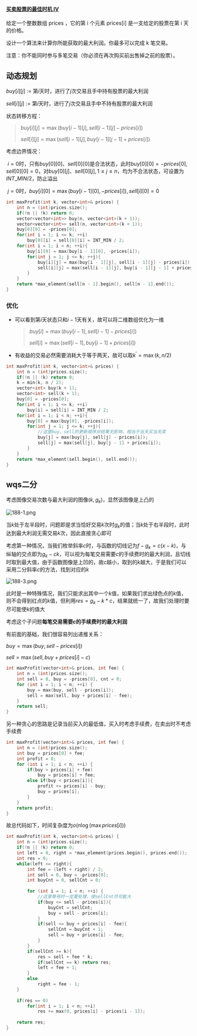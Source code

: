 #### [买卖股票的最佳时机 IV](https://leetcode-cn.com/problems/best-time-to-buy-and-sell-stock-iv/)

给定一个整数数组 prices ，它的第 i 个元素 prices[i] 是一支给定的股票在第 i 天的价格。

设计一个算法来计算你所能获取的最大利润。你最多可以完成 k 笔交易。

注意：你不能同时参与多笔交易（你必须在再次购买前出售掉之前的股票）。

## 动态规划

$buy[i][j]$ := 第$i$天时，进行了$j$次交易且手中持有股票的最大利润

$sell[i][j]$ := 第$i$天时，进行了$j$次交易且手中不持有股票的最大利润

状态转移方程：

> $buy[i][j]=\max(buy[i-1][j],sell[i-1][j]-prices[i])$
>
> $sell[i][j]=\max(sell[i-1][j],buy[i-1][j-1]+prices[i])$

考虑边界情况：

​	$i = 0$时，只有$buy[0][0]、sell[0][0]$是合法状态，此时$buy[0][0]=-prices[0],sell[0][0]=0$，对$buy[0][j]、sell[0][j],1\le j\le n$，均为不合法状态，可设置为$INT\_MIN/2$，防止溢出

​	$j =0$时，$buy[i][0]=\max(buy[i-1][0],-prices[i]),sell[i][0]=0$

```c++
int maxProfit(int k, vector<int>& prices) {
	int n = (int)prices.size();
    if(!n || !k) return 0;
    vector<vector<int>> buy(n, vector<int>(k + 1));
    vector<vector<int>> sell(n, vector<int>(k + 1));
    buy[0][0] = -prices[0];
    for(int i = 1; i <= k; ++i)
        buy[0][i] = sell[0][i] = INT_MIN / 2;
    for(int i = 1; i < n; ++i){
        buy[i][0] = max(buy[i - 1][0], -prices[i]);
        for(int j = 1; j <= k; ++j){
			buy[i][j] = max(buy[i - 1][j], sell[i - 1][j] - prices[i]);
    	    sell[i][j] = max(sell[i - 1][j], buy[i - 1][j - 1] + prices[i]);
        }
    }
    return *max_element(sell[n - 1].begin(), sell[n - 1].end());
}
```

### 优化

- 可以看到第$i$天状态只和$i-1$天有关，故可以将二维数组优化为一维

  >$buy[i]=\max(buy[i-1],sell[i-1]-prices[i])$
  >
  >$sell[i]=\max(sell[i-1],buy[i-1]+prices[i])$

- 有收益的交易必然需要消耗大于等于两天，故可以取$k^\prime = \max(k,n/2)$

```c++
int maxProfit(int k, vector<int>& prices) {
	int n = (int)prices.size();
    if(!n || !k) return 0;
    k = min(k, n / 2);
    vector<int> buy(k + 1);
    vector<int> sell(k + 1);
    buy[0] = -prices[0];
    for(int i = 1; i <= k; ++i)
        buy[i] = sell[i] = INT_MIN / 2;
    for(int i = 1; i < n; ++i){
        buy[0] = max(buy[0], -prices[i]);
        for(int j = 1; j <= k; ++j){
            //这里buy、sell的更新顺序对结果无影响，相当于当天买当天卖
			buy[j] = max(buy[j], sell[j] - prices[i]);
    	    sell[j] = max(sell[j], buy[j - 1] + prices[i]);
        }
    }
    return *max_element(sell.begin(), sell.end());
}
```



## wqs二分

考虑图像交易次数与最大利润的图像$(k,g_k)$，显然该图像是上凸的

![188-1.png](https://pic.leetcode-cn.com/1608989504-mwUFxM-188-1.png)

当$k$处于左半段时，问题即是求当恰好交易$k$次时$g_k$的值；当$k$处于右半段时，此时达到最大利润无需交易$k$次，因此直接贪心即可

考虑第一种情况，当我们枚举斜率$c$时，与函数的切线记为$f-g_k=c(x-k)$，与纵轴的交点即为$g_k-ck$，可以视为每笔交易需要$c$的手续费时的最大利润，且切线时取到最大值，由于函数图像是上凹的，故$c$越小，取到的$k$越大，于是我们可以采用二分斜率$c$的方法，找到对应的$k$

![188-3.png](https://pic.leetcode-cn.com/1608989616-qdGORt-188-3.png)

此时是一种特殊情况，我们只能求出其中一个$k$值，如果我们求出绿色点的$k$值，则不会得到红点的$k$值，但利用$res=g_k-k*c$，结果就统一了，故我们处理时要尽可能使$k$的值大



考虑这个子问题**每笔交易需要$c$的手续费时的最大利润**

有前面的基础，我们很容易列出递推关系：

$buy = \max(buy,sell-prices[i])$

$sell=\max(sell,buy+prices[i]-c)$

```c++
int maxProfit(vector<int>& prices, int fee) {
    int n = (int)prices.size();
    int sell = 0, buy = -prices[0], cnt = 0;
    for (int i = 1; i < n; ++i) {
        buy = max(buy, sell - prices[i]);
        sell = max(sell, buy + prices[i] - fee);
    }
    return sell;
}
```

另一种贪心的思路是记录当前买入的最低值，买入时考虑手续费，在卖出时不考虑手续费

```c++
int maxProfit(vector<int>& prices, int fee) {
    int n = (int)prices.size();
    int buy = prices[0] + fee;
    int profit = 0;
    for (int i = 1; i < n; ++i) {
        if(buy > prices[i] + fee)
            buy = prices[i] + fee;
        else if(buy < prices[i]){
            profit += prices[i] - buy;
            buy = prices[i];
        }
    }
    return profit;
}
```

故总代码如下，时间复杂度为$o(n \log (\max prices[i]))$

```c++
int maxProfit(int k, vector<int>& prices) {
	int n = (int)prices.size();
    if(!n || !k) return 0;
    int left = 0, right = *max_element(prices.begin(), prices.end());
    int res = 0;
    while(left <= right){
        int fee = (left + right) / 2;
    	int sell = 0, buy = -prices[0];
        int buyCnt = 0, sellCnt = 0;
        
    	for (int i = 1; i < n; ++i) {
            //这里等号时一定要处理，使sellCnt尽可能大
    	    if(buy <= sell - prices[i]){
                buyCnt = sellCnt;
                buy = sell - prices[i];
            }
    	    if(sell <= buy + prices[i] - fee){
                sellCnt = buyCnt + 1;
    	        sell = buy + prices[i] - fee;
    	    }
    	}
        if(sellCnt >= k){
            res = sell + fee * k;
            if(sellCnt == k) return res;
            left = fee + 1;
        }
        else
            right = fee - 1;
    }
    
    if(res == 0)
        for(int i = 1; i < n; ++i)
            res += max(0, prices[i] - prices[i - 1]);
    
    return res;
}
```

